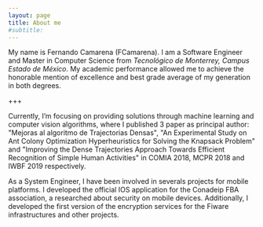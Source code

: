 ```yaml
---
layout: page
title: About me
#subtitle:
---
```


My name is Fernando Camarena (FCamarena). I am a Software Engineer and Master in Computer Science from *Tecnológico de Monterrey, Campus Estado de México*. My academic performance allowed me to achieve the honorable mention of excellence and best grade average of my generation in both degrees.

+++

Currently, I’m focusing on providing solutions through machine learning and computer vision algorithms, where I published 3 paper as principal author: "Mejoras al algoritmo de Trajectorias Densas", "An Experimental Study on Ant Colony Optimization Hyperheuristics for Solving the Knapsack Problem" and "Improving the Dense Trajectories Approach Towards Efficient Recognition of Simple Human Activities" in COMIA 2018, MCPR 2018 and IWBF 2019 respectively. 

As a System Engineer, I have been involved in severals projects for mobile platforms. I developed the official IOS application for the Conadeip FBA association, a researched about security on mobile devices. Additionally, I developed the first version of the encryption services for the Fiware infrastructures and other projects. 
